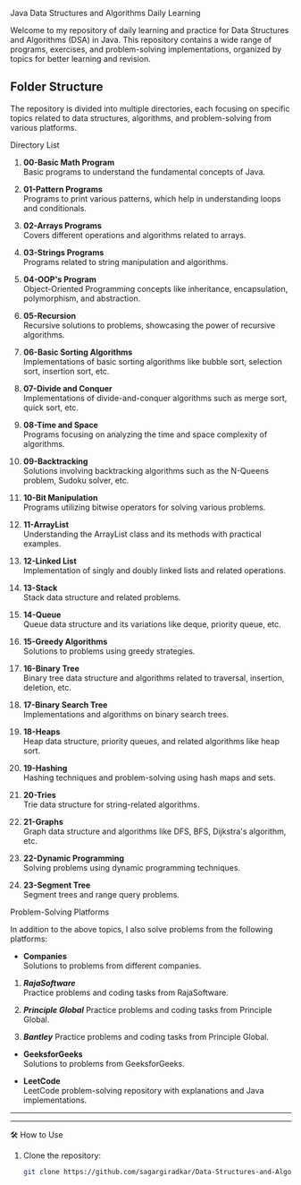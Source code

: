 Java Data Structures and Algorithms Daily Learning

Welcome to my repository of daily learning and practice for Data Structures and Algorithms (DSA) in Java. This repository contains a wide range of programs, exercises, and problem-solving implementations, organized by topics for better learning and revision.

## Folder Structure

The repository is divided into multiple directories, each focusing on specific topics related to data structures, algorithms, and problem-solving from various platforms.

Directory List

1. **00-Basic Math Program**  
   Basic programs to understand the fundamental concepts of Java.

2. **01-Pattern Programs**  
   Programs to print various patterns, which help in understanding loops and conditionals.

3. **02-Arrays Programs**  
   Covers different operations and algorithms related to arrays.

4. **03-Strings Programs**  
   Programs related to string manipulation and algorithms.

5. **04-OOP's Program**  
   Object-Oriented Programming concepts like inheritance, encapsulation, polymorphism, and abstraction.

6. **05-Recursion**  
   Recursive solutions to problems, showcasing the power of recursive algorithms.

7. **06-Basic Sorting Algorithms**  
    Implementations of basic sorting algorithms like bubble sort, selection sort, insertion sort, etc.

8. **07-Divide and Conquer**  
   Implementations of divide-and-conquer algorithms such as merge sort, quick sort, etc.

9. **08-Time and Space**  
   Programs focusing on analyzing the time and space complexity of algorithms.

10. **09-Backtracking**  
   Solutions involving backtracking algorithms such as the N-Queens problem, Sudoku solver, etc.

11. **10-Bit Manipulation**  
    Programs utilizing bitwise operators for solving various problems.

12. **11-ArrayList**  
    Understanding the ArrayList class and its methods with practical examples.

13. **12-Linked List**  
    Implementation of singly and doubly linked lists and related operations.

14. **13-Stack**  
    Stack data structure and related problems.

15. **14-Queue**  
    Queue data structure and its variations like deque, priority queue, etc.

16. **15-Greedy Algorithms**  
    Solutions to problems using greedy strategies.

17. **16-Binary Tree**  
    Binary tree data structure and algorithms related to traversal, insertion, deletion, etc.

18. **17-Binary Search Tree**  
    Implementations and algorithms on binary search trees.

19. **18-Heaps**  
    Heap data structure, priority queues, and related algorithms like heap sort.

20. **19-Hashing**  
    Hashing techniques and problem-solving using hash maps and sets.

21. **20-Tries**  
    Trie data structure for string-related algorithms.

22. **21-Graphs**  
    Graph data structure and algorithms like DFS, BFS, Dijkstra's algorithm, etc.

23. **22-Dynamic Programming**  
    Solving problems using dynamic programming techniques.

24. **23-Segment Tree**  
    Segment trees and range query problems.



Problem-Solving Platforms

In addition to the above topics, I also solve problems from the following platforms:

- **Companies**  
  Solutions to problems from different companies.

01. ***RajaSoftware***  
  Practice problems and coding tasks from RajaSoftware.

02. ***Principle Global*** 
  Practice problems and coding tasks from Principle Global.

03. ***Bantley*** 
  Practice problems and coding tasks from Principle Global.


- **GeeksforGeeks**  
  Solutions to problems from GeeksforGeeks.

- **LeetCode**  
  LeetCode problem-solving repository with explanations and Java implementations.

---


---

🛠 How to Use

1. Clone the repository:
   ```bash
   git clone https://github.com/sagargiradkar/Data-Structures-and-Algorithms-in-Java.git
